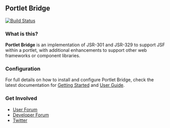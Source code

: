 ## Portlet Bridge

[![Build Status](https://buildhive.cloudbees.com/job/portletbridge/job/portletbridge/badge/icon)](https://buildhive.cloudbees.com/job/portletbridge/job/portletbridge/)

### What is this?

**Portlet Bridge** is an implementation of JSR-301 and JSR-329 to support JSF within a portlet, with additional enhancements to support other web frameworks or component libraries.

### Configuration

For full details on how to install and configure Portlet Bridge, check the latest documentation for [Getting Started](https://docs.jboss.org/author/display/PBR/Getting+Started) and [User Guide](https://docs.jboss.org/author/display/PBR/User+Guide).

### Get Involved

 * [User Forum](https://community.jboss.org/en/portletbridge?view=discussions)
 * [Developer Forum](https://community.jboss.org/en/portletbridge/dev?view=discussions)
 * [Twitter](http://twitter.com/portletbridge)


